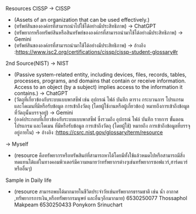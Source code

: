 Resources
CISSP
-> CISSP 
  - (Assets of an organization that can be used effectively.)
  - (ทรัพย์สินขององค์กรที่สามารถนำไปใช้ได้อย่างมีประสิทธิภาพ)
-> ChatGPT
  - (ทรัพยากรหรือทรัพย์สินหรือสินทรัพย์ขององค์กรที่สามารถนำมาใช้ได้อย่างมีประสิทธิภาพ)
-> Gemini
  - (ทรัพย์สินขององค์กรที่สามารถนำมาใช้ได้อย่างมีประสิทธิภาพ)
-> อ้างอิง :https://www.isc2.org/certifications/cissp/cissp-student-glossary#r

 2nd Source(NIST)
-> NIST 
  - (Passive system-related entity, including devices, files, records, tables, processes, programs, and domains that contain or receive information. Access to an object (by a subject) implies access to the information it contains.)
-> ChatGPT 
  - (วัตถุที่เกี่ยวข้องกับระบบแบบพาสซีฟ เช่น อุปกรณ์ ไฟล์ บันทึก ตาราง กระบวนการ โปรแกรม และโดเมนที่มีหรือรับข้อมูล การเข้าถึงวัตถุ (โดยผู้ใช้งานหรือผู้เกี่ยวข้อง) หมายถึงการเข้าถึงข้อมูลที่วัตถุนั้นบรรจุอยู่)
-> Gemini
  - (องค์ประกอบที่เกี่ยวข้องกับระบบแบบพาสซีฟ ซึ่งรวมถึง อุปกรณ์ ไฟล์ บันทึก รายการ ขั้นตอน โปรแกรม และโดเมน ที่มีหรือรับข้อมูล การเข้าถึงวัตถุ (โดยผู้ใช้) หมายถึง การเข้าถึงข้อมูลที่บรรจุอยู่ภายใน)
-> อ้างอิง :https://csrc.nist.gov/glossary/term/resource
 
 -> Myself
  - (resource คือทรัพยากรหรือทรัพสินย์ที่สามารถหาได้โดยมีทั้งใช้แล้วหมดไปหรือสามารถมีสิ่งทดแทนได้แต่ในทางคอมพิวเตอร์มีความหมายว่าทรัพยากรต่างๆเช่นทรัพยากรซอฟแวร์,ฮาร์ดแวร์ หรืออื่นๆ)

 Sample in Daily life
  - (resource สามารถพบได้มากมายในชีวิตประจำวัยเช่นทรัพยากรธรรมชาติ เช่น น้ำ อากาศ ,ทรัพยากรการเงิน,หรือทรัพยากรมนุษย์ และอื่นๆอีกมากมาย)
6530250077 Thossaphol Makpeam
6530250433 Ponykorn Srinuchart

